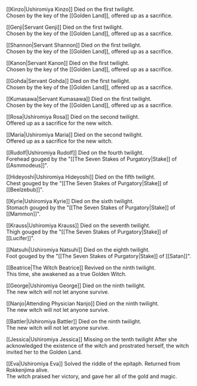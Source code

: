 [[Kinzo|Ushiromiya Kinzo]]
Died on the first twilight.  
Chosen by the key of the [[Golden Land]], offered up as a sacrifice.  
  
[[Genji|Servant Genji]]
Died on the first twilight.  
Chosen by the key of the [[Golden Land]], offered up as a sacrifice.  
  
[[Shannon|Servant Shannon]]
Died on the first twilight.  
Chosen by the key of the [[Golden Land]], offered up as a sacrifice.  
  
[[Kanon|Servant Kanon]]
Died on the first twilight.  
Chosen by the key of the [[Golden Land]], offered up as a sacrifice.  
  
[[Gohda|Servant Gohda]]
Died on the first twilight.  
Chosen by the key of the [[Golden Land]], offered up as a sacrifice.  
  
[[Kumasawa|Servant Kumasawa]]
Died on the first twilight.  
Chosen by the key of the [[Golden Land]], offered up as a sacrifice.  
  
[[Rosa|Ushiromiya Rosa]]
Died on the second twilight.  
Offered up as a sacrifice for the new witch.  
  
[[Maria|Ushiromiya Maria]]
Died on the second twilight.  
Offered up as a sacrifice for the new witch.  
  
[[Rudolf|Ushiromiya Rudolf]]
Died on the fourth twilight.  
Forehead gouged by the "[[The Seven Stakes of Purgatory|Stake]] of [[Asmmodeus]]".  
  
[[Hideyoshi|Ushiromiya Hideyoshi]]
Died on the fifth twilight.  
Chest gouged by the "[[The Seven Stakes of Purgatory|Stake]] of [[Beelzebub]]".  
  
[[Kyrie|Ushiromiya Kyrie]]
Died on the sixth twilight.  
Stomach gouged by the "[[The Seven Stakes of Purgatory|Stake]] of [[Mammon]]".  
  
[[Krauss|Ushiromiya Krauss]]
Died on the seventh twilight.  
Thigh gouged by the "[[The Seven Stakes of Purgatory|Stake]] of [[Lucifer]]".  
  
[[Natsuhi|Ushiromiya Natsuhi]]
Died on the eighth twilight.  
Foot gouged by the "[[The Seven Stakes of Purgatory|Stake]] of [[Satan]]".  
  
[[Beatrice|The Witch Beatrice]]
Revived on the ninth twilight.  
This time, she awakened as a true Golden Witch.  
  
[[George|Ushiromiya George]]
Died on the ninth twilight.  
The new witch will not let anyone survive.  
  
[[Nanjo|Attending Physician Nanjo]]
Died on the ninth twilight.  
The new witch will not let anyone survive.  
  
[[Battler|Ushiromiya Battler]]
Died on the ninth twilight.  
The new witch will not let anyone survive.  
  
[[Jessica|Ushiromiya Jessica]]
Missing on the tenth twilight
After she acknowledged the existence of the witch and prostrated herself, the witch invited her to the Golden Land.
  
[[Eva|Ushiromiya Eva]]
Solved the riddle of the epitaph. Returned from Rokkenjima alive.  
The witch praised her victory, and gave her all of the gold and magic.
